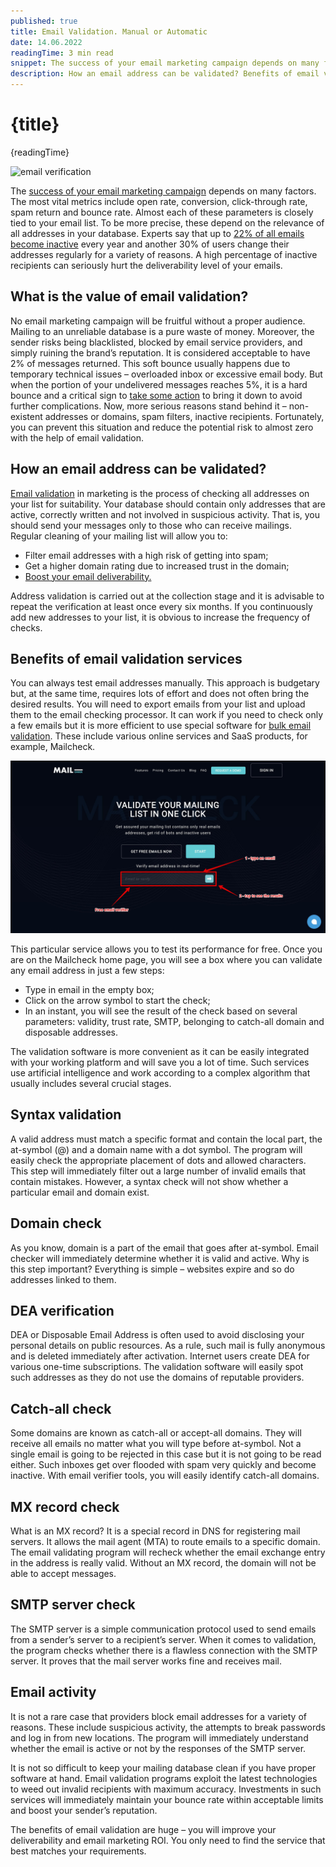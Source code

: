```yaml
---
published: true
title: Email Validation. Manual or Automatic
date: 14.06.2022
readingTime: 3 min read
snippet: The success of your email marketing campaign depends on many factors. The most vital metrics include open rate, conversion, click-through rate, spam return and bounce rate.
description: How an email address can be validated? Benefits of email validation services. Syntax validation and more.
---
```


# {title}

{readingTime}

![email verification](./validations.jpg?format=webp;jpg;png;avif&srcset&width=880)

The [success of your email marketing campaign](/blog/effective-email-marketing-in-2022) depends on many factors. The most vital metrics include open rate, conversion, click-through rate, spam return and bounce rate. Almost each of these parameters is closely tied to your email list. To be more precise, these depend on the relevance of all addresses in your database. Experts say that up to [22% of all emails become inactive](https://canvas.uoregon.edu/eportfolios/2413/Home/Invalid_Email_Addresses_What_to_Do_and_How_to_Avoid_Them) every year and another 30% of users change their addresses regularly for a variety of reasons. A high percentage of inactive recipients can seriously hurt the deliverability level of your emails.

## What is the value of email validation?

No email marketing campaign will be fruitful without a proper audience. Mailing to an unreliable database is a pure waste of money. Moreover, the sender risks being blacklisted, blocked by email service providers, and simply ruining the brand’s reputation. It is considered acceptable to have 2% of messages returned. This soft bounce usually happens due to temporary technical issues – overloaded inbox or excessive email body. But when the portion of your undelivered messages reaches 5%, it is a hard bounce and a critical sign to [take some action](/blog/email-bounce-rate-how-g-suite-may-Increase-It) to bring it down to avoid further complications. Now, more serious reasons stand behind it – non-existent addresses or domains, spam filters, inactive recipients. Fortunately, you can prevent this situation and reduce the potential risk to almost zero with the help of email validation.

## How an email address can be validated?

[Email validation](/) in marketing is the process of checking all addresses on your list for suitability. Your database should contain only addresses that are active, correctly written and not involved in suspicious activity. That is, you should send your messages only to those who can receive mailings. Regular cleaning of your mailing list will allow you to:

- Filter email addresses with a high risk of getting into spam;
- Get a higher domain rating due to increased trust in the domain;
- [Boost your email deliverability.](/blog/x-ways-to-increase-email-deliverability)

Address validation is carried out at the collection stage and it is advisable to repeat the verification at least once every six months. If you continuously add new addresses to your list, it is obvious to increase the frequency of checks.

## Benefits of email validation services

You can always test email addresses manually. This approach is budgetary but, at the same time, requires lots of effort and does not often bring the desired results. You will need to export emails from your list and upload them to the email checking processor. It can work if you need to check only a few emails but it is more efficient to use special software for [bulk email validation](/). These include various online services and SaaS products, for example, Mailcheck.

![email verification](./verification.jpg?format=webp;jpg;png;avif&srcset&width=880)

This particular service allows you to test its performance for free. Once you are on the Mailcheck home page, you will see a box where you can validate any email address in just a few steps:

- Type in email in the empty box;
- Click on the arrow symbol to start the check;
- In an instant, you will see the result of the check based on several parameters: validity, trust rate, SMTP, belonging to catch-all domain and disposable addresses.

The validation software is more convenient as it can be easily integrated with your working platform and will save you a lot of time. Such services use artificial intelligence and work according to a complex algorithm that usually includes several crucial stages.

## Syntax validation

A valid address must match a specific format and contain the local part, the at-symbol (@) and a domain name with a dot symbol. The program will easily check the appropriate placement of dots and allowed characters. This step will immediately filter out a large number of invalid emails that contain mistakes. However, a syntax check will not show whether a particular email and domain exist.

## Domain check

As you know, domain is a part of the email that goes after at-symbol. Email checker will immediately determine whether it is valid and active. Why is this step important? Everything is simple – websites expire and so do addresses linked to them.

## DEA verification

DEA or Disposable Email Address is often used to avoid disclosing your personal details on public resources. As a rule, such mail is fully anonymous and is deleted immediately after activation. Internet users create DEA for various one-time subscriptions. The validation software will easily spot such addresses as they do not use the domains of reputable providers.

## Catch-all check

Some domains are known as catch-all or accept-all domains. They will receive all emails no matter what you will type before at-symbol. Not a single email is going to be rejected in this case but it is not going to be read either. Such inboxes get over flooded with spam very quickly and become inactive. With email verifier tools, you will easily identify catch-all domains.

## MX record check

What is an MX record? It is a special record in DNS for registering mail servers. It allows the mail agent (MTA) to route emails to a specific domain. The email validating program will recheck whether the email exchange entry in the address is really valid. Without an MX record, the domain will not be able to accept messages.

## SMTP server check

The SMTP server is a simple communication protocol used to send emails from a sender’s server to a recipient’s server. When it comes to validation, the program checks whether there is a flawless connection with the SMTP server. It proves that the mail server works fine and receives mail.

## Email activity

It is not a rare case that providers block email addresses for a variety of reasons. These include suspicious activity, the attempts to break passwords and log in from new locations. The program will immediately understand whether the email is active or not by the responses of the SMTP server.

It is not so difficult to keep your mailing database clean if you have proper software at hand. Email validation programs exploit the latest technologies to weed out invalid recipients with maximum accuracy. Investments in such services will immediately maintain your bounce rate within acceptable limits and boost your sender’s reputation.

The benefits of email validation are huge – you will improve your deliverability and email marketing ROI. You only need to find the service that best matches your requirements.
